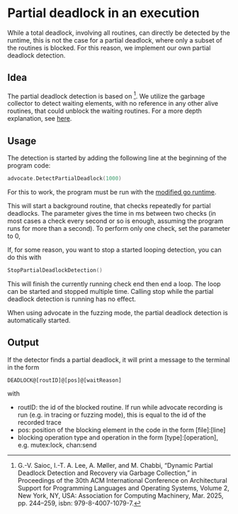 # Partial deadlock in an execution

While a total deadlock, involving all routines, can directly be detected
by the runtime, this is not the case for a partial deadlock, where only
a subset of the routines is blocked. For this reason, we implement our
own partial deadlock detection.

## Idea

The partial deadlock detection is based on [^1]. We utilize the
garbage collector to detect waiting elements, with no reference in any
other alive routines, that could unblock the waiting routines. For
a more depth explanation, see [here](deadlockInExecution.pdf).

## Usage

The detection is started by adding the following line at the beginning
of the program code:

```go
advocate.DetectPartialDeadlock(1000)
```

For this to work, the program must be run with the [modified go runtime](../../goPatch/).

This will start a background routine, that checks repeatedly for partial deadlocks.
The parameter gives the time in ms between two checks (in most cases a check
every second or so is enough, assuming the program runs for more than a second).
To perform only one check, set the parameter to 0,

If, for some reason, you want to stop a started looping detection, you can do
this with

```go
StopPartialDeadlockDetection()
```

This will finish the currently running check end then end a loop. The loop
can be started and stopped multiple time. Calling stop while the
partial deadlock detection is running has no effect.

When using advocate in the fuzzing mode, the partial deadlock detection
is automatically started.

## Output

If the detector finds a partial deadlock, it will print a message to
the terminal in the form

```
DEADLOCK@[routID]@[pos]@[waitReason]
```

with

- routID: the id of the blocked routine. If run while advocate recording is run
(e.g. in tracing or fuzzing mode), this is equal to the id of the recorded trace
- pos: position of the blocking element in the code in the form [file]:[line]
- blocking operation type and operation in the form [type]:[operation], e.g. mutex:lock,
chan:send





[^1]: G.-V. Saioc, I.-T. A. Lee, A. Møller, and M. Chabbi, “Dynamic Partial
Deadlock Detection and Recovery via Garbage Collection,” in Proceedings
of the 30th ACM International Conference on Architectural Support for
Programming Languages and Operating Systems, Volume 2, New York, NY,
USA: Association for Computing Machinery, Mar. 2025, pp. 244–259, isbn:
979-8-4007-1079-7.